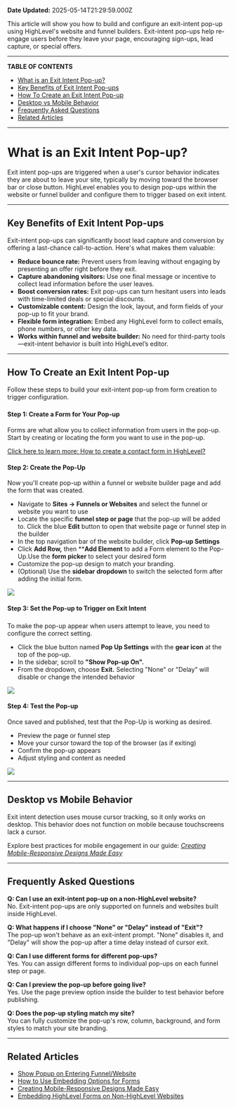 **Date Updated:** 2025-05-14T21:29:59.000Z

  
This article will show you how to build and configure an exit-intent pop-up using HighLevel's website and funnel builders. Exit-intent pop-ups help re-engage users before they leave your page, encouraging sign-ups, lead capture, or special offers.

---

**TABLE OF CONTENTS**

* [What is an Exit Intent Pop-up?](#What-is-an-Exit-Intent-Pop-up?)
* [Key Benefits of Exit Intent Pop-ups](#Key-Benefits-of-Exit-Intent-Pop-ups)
* [How To Create an Exit Intent Pop-up](#How-To-Create-an-Exit-Intent-Pop-up)
* [Desktop vs Mobile Behavior](#Desktop-vs-Mobile-Behavior)
* [Frequently Asked Questions](#Frequently-Asked-Questions)
* [Related Articles](#Related-Articles)

---

# **What is an Exit Intent Pop-up?**

  
Exit intent pop-ups are triggered when a user's cursor behavior indicates they are about to leave your site, typically by moving toward the browser bar or close button. HighLevel enables you to design pop-ups within the website or funnel builder and configure them to trigger based on exit intent.

---

## **Key Benefits of Exit Intent Pop-ups**

  
Exit-intent pop-ups can significantly boost lead capture and conversion by offering a last-chance call-to-action. Here's what makes them valuable:

  
* **Reduce bounce rate:** Prevent users from leaving without engaging by presenting an offer right before they exit.
* **Capture abandoning visitors:** Use one final message or incentive to collect lead information before the user leaves.
* **Boost conversion rates:** Exit pop-ups can turn hesitant users into leads with time-limited deals or special discounts.
* **Customizable content:** Design the look, layout, and form fields of your pop-up to fit your brand.
* **Flexible form integration:** Embed any HighLevel form to collect emails, phone numbers, or other key data.
* **Works within funnel and website builder:** No need for third-party tools—exit-intent behavior is built into HighLevel’s editor.

---

## **How To Create an Exit Intent Pop-up**

  
Follow these steps to build your exit-intent pop-up from form creation to trigger configuration.

###   

#### **Step 1:** Create a Form for Your Pop-up

  
Forms are what allow you to collect information from users in the pop-up. Start by creating or locating the form you want to use in the pop-up. 

  
[Click here to learn more: How to create a contact form in HighLevel?](https://help.gohighlevel.com/en/support/solutions/articles/155000004549)
  
  
#### **Step 2:** Create the Pop-Up

  
Now you'll create pop-up within a funnel or website builder page and add the form that was created.  
  
* Navigate to **Sites → Funnels or Websites** and select the funnel or website you want to use
* Locate the specific **funnel step or page** that the pop-up will be added to. Click the blue **Edit** button to open that website page or funnel step in the builder
* In the top navigation bar of the website builder, click **Pop-up Settings**
* Click **Add Row,** then ****Add Element** to add a Form element to the Pop-Up.Use the **form picker** to select your desired form
* Customize the pop-up design to match your branding.
* (Optional) Use the **sidebar dropdown** to switch the selected form after adding the initial form.

  
![](https://s3.amazonaws.com/cdn.freshdesk.com/data/helpdesk/attachments/production/155046637047/original/WI3gsmwvzlTxIFbcMWNeur4STbqmRt7vgg.jpeg?1747237666)
  
  
#### **Step 3:** Set the Pop-up to Trigger on Exit Intent

###   

To make the pop-up appear when users attempt to leave, you need to configure the correct setting.

  
* Click the blue button named **Pop Up Settings** with the **gear icon** at the top of the pop-up.
* In the sidebar, scroll to **"Show Pop-up On".**
* From the dropdown, choose **Exit.** Selecting "None" or "Delay" will disable or change the intended behavior

![](https://s3.amazonaws.com/cdn.freshdesk.com/data/helpdesk/attachments/production/155046636982/original/BqOxZQAZontEUwA4RxcSWbT7CKi3wh0MZg.jpeg?1747237609)

####   

####   

#### **Step 4:** Test the Pop-up

  
Once saved and published, test that the Pop-Up is working as desired.

  
* Preview the page or funnel step
* Move your cursor toward the top of the browser (as if exiting)
* Confirm the pop-up appears
* Adjust styling and content as needed

  
![](https://s3.amazonaws.com/cdn.freshdesk.com/data/helpdesk/attachments/production/155046636558/original/9FNJ9wtJ4QYuUc7hXkX9sVD0rCN-LcpRVg.gif?1747237311)

---

## **Desktop vs Mobile Behavior**

  
Exit intent detection uses mouse cursor tracking, so it only works on desktop. This behavior does not function on mobile because touchscreens lack a cursor.

  
Explore best practices for mobile engagement in our guide: _[Creating Mobile-Responsive Designs Made Easy](https://help.gohighlevel.com/en/support/solutions/articles/155000001482)_

---

## **Frequently Asked Questions**

  
**Q: Can I use an exit-intent pop-up on a non-HighLevel website?**  
No. Exit-intent pop-ups are only supported on funnels and websites built inside HighLevel.  
  
**Q: What happens if I choose "None" or "Delay" instead of "Exit"?**  
The pop-up won't behave as an exit-intent prompt. "None" disables it, and "Delay" will show the pop-up after a time delay instead of cursor exit.  
  
**Q: Can I use different forms for different pop-ups?**  
Yes. You can assign different forms to individual pop-ups on each funnel step or page.  
  
**Q: Can I preview the pop-up before going live?**  
Yes. Use the page preview option inside the builder to test behavior before publishing.  
  
**Q: Does the pop-up styling match my site?**  
You can fully customize the pop-up's row, column, background, and form styles to match your site branding.

---

## **Related Articles**

  
* [Show Popup on Entering Funnel/Website](https://help.gohighlevel.com/en/support/solutions/articles/48001150093)
* [How to Use Embedding Options for Forms](https://help.gohighlevel.com/en/support/solutions/articles/155000004538)
* [Creating Mobile-Responsive Designs Made Easy](https://help.gohighlevel.com/en/support/solutions/articles/155000001482)
* [Embedding HighLevel Forms on Non-HighLevel Websites](https://help.gohighlevel.com/en/support/solutions/articles/155000004524)